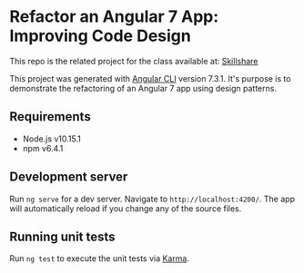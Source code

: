 # Refactor an Angular 7 App: Improving Code Design
This repo is the related project for the class available at: [Skillshare](shillshare.com)

This project was generated with [Angular CLI](https://github.com/angular/angular-cli) version 7.3.1.
It's purpose is to demonstrate the refactoring of an Angular 7 app using design patterns.

## Requirements
- Node.js v10.15.1
- npm v6.4.1

## Development server

Run `ng serve` for a dev server. Navigate to `http://localhost:4200/`. The app will automatically reload if you change any of the source files.

## Running unit tests

Run `ng test` to execute the unit tests via [Karma](https://karma-runner.github.io).
